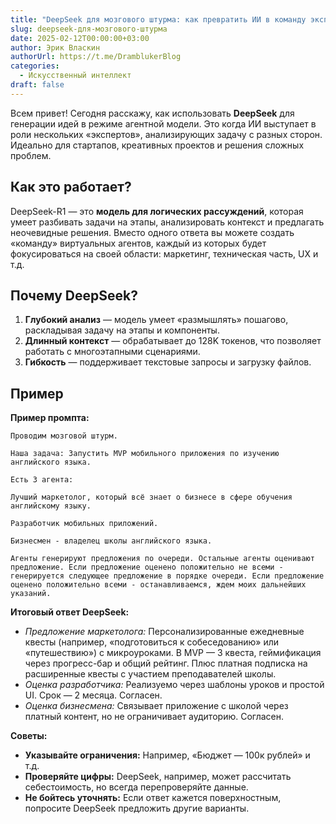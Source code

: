 ```yaml
---
title: "DeepSeek для мозгового штурма: как превратить ИИ в команду экспертов"
slug: deepseek-для-мозгового-штурма
date: 2025-02-12T00:00:00+03:00
author: Эрик Власкин
authorUrl: https://t.me/DramblukerBlog
categories:
  - Искусственный интеллект
draft: false
---
```


Всем привет! Сегодня расскажу, как использовать **DeepSeek** для генерации идей в режиме агентной модели. Это когда ИИ выступает в роли нескольких «экспертов», анализирующих задачу с разных сторон. Идеально для стартапов, креативных проектов и решения сложных проблем.

## Как это работает?

DeepSeek-R1 — это **модель для логических рассуждений**, которая умеет разбивать задачи на этапы, анализировать контекст и предлагать неочевидные решения. Вместо одного ответа вы можете создать «команду» виртуальных агентов, каждый из которых будет фокусироваться на своей области: маркетинг, техническая часть, UX и т.д.

## Почему DeepSeek?

1. **Глубокий анализ** — модель умеет «размышлять» пошагово, раскладывая задачу на этапы и компоненты.
2. **Длинный контекст** — обрабатывает до 128K токенов, что позволяет работать с многоэтапными сценариями.
3. **Гибкость** — поддерживает текстовые запросы и загрузку файлов.

## Пример

**Пример промпта:**

```
Проводим мозговой штурм.

Наша задача: Запустить MVP мобильного приложения по изучению английского языка.

Есть 3 агента:

Лучший маркетолог, который всё знает о бизнесе в сфере обучения английскому языку.

Разработчик мобильных приложений.

Бизнесмен - владелец школы английского языка.

Агенты генерируют предложения по очереди. Остальные агенты оценивают предложение. Если предложение оценено положительно не всеми - генерируется следующее предложение в порядке очереди. Если предложение оценено положительно всеми - останавливаемся, ждем моих дальнейших указаний.
```

**Итоговый ответ DeepSeek:**

- _Предложение маркетолога:_ Персонализированные ежедневные квесты (например, «подготовиться к собеседованию» или «путешествию») с микроуроками. В MVP — 3 квеста, геймификация через прогресс-бар и общий рейтинг. Плюс платная подписка на расширенные квесты с участием преподавателей школы.
- _Оценка разработчика:_ Реализуемо через шаблоны уроков и простой UI. Срок — 2 месяца. Согласен.
- _Оценка бизнесмена:_ Связывает приложение с школой через платный контент, но не ограничивает аудиторию. Согласен.

**Советы:**

- **Указывайте ограничения:** Например, «Бюджет — 100к рублей» и т.д.
- **Проверяйте цифры:** DeepSeek, например, может рассчитать себестоимость, но всегда перепроверяйте данные.
- **Не бойтесь уточнять:** Если ответ кажется поверхностным, попросите DeepSeek предложить другие варианты.
